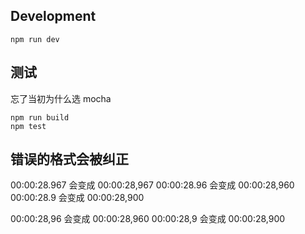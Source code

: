 ## Development
```
npm run dev
```

## 测试
忘了当初为什么选 mocha
```
npm run build
npm test
```

## 错误的格式会被纠正
00:00:28.967 会变成 00:00:28,967
00:00:28.96 会变成 00:00:28,960
00:00:28.9 会变成 00:00:28,900

00:00:28,96 会变成 00:00:28,960
00:00:28,9 会变成 00:00:28,900